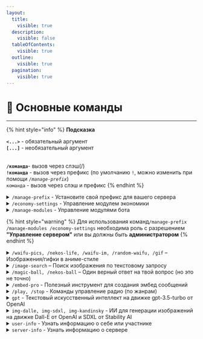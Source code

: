 ```yaml
---
layout:
  title:
    visible: true
  description:
    visible: false
  tableOfContents:
    visible: true
  outline:
    visible: true
  pagination:
    visible: true
---
```


# 🌟 Основные команды

***

{% hint style="info" %}
**Подсказка**

**`<...>`** - обязательный аргумент\
**`[...]`** - необязательный аргумент

\
**`/команда`**- вызов через слэш(/)\
**`!команда`** - вызов через префикс (по умолчанию `!`, можно изменить при помощи _`/manage-prefix`_)\
`команда` - вызов через слэш и префикс
{% endhint %}

<details>

<summary><code>/manage-prefix</code> - Установите свой префикс для вашего сервера</summary>

**Пример:**

`/manage-prefix prefix: ?`

</details>

<details>

<summary><code>/economy-settings</code> - Управление модулем экономики</summary>

**Пример:**

`/economy-settings settings: перевод и принятие средств с других серверов action: разрешить`

</details>

<details>

<summary><code>/manage-modules</code> - Управление модулями бота</summary>

**Пример:**

`/manage-modules module: economy action: отключить`

</details>

{% hint style="warning" %}
Для использования команд`/manage-prefix /manage-modules /economy-settings` необходима роль с разрешением **"Управление сервером"** или вы должны быть **администратором**
{% endhint %}

<details>

<summary><code>/waifu-pics, /nekos-life, /waifu-im, /random-waifu, /gif</code> – Изображения/гифки в аниме-стиле</summary>

**Примеры:**

`/waifu-im tag: waifu tag2: uniform`

`/nekos-life tag: neko`

</details>

<details>

<summary><code>/image-search</code> – Поиск изображения по текстовому запросу</summary>

**Пример:**

`/image-search query: apple`

</details>

<details>

<summary><code>/magic-ball, /nekos-ball</code> – Один верный ответ на твой вопрос (но это не точно)</summary>

**Пример:**

`/magic-ball question: Это вопрос?`

</details>

<details>

<summary><code>/embed-pro</code> - Полезный инструмент для создания эмбед сообщений</summary>

**Пример:**

`/embed-pro title: Это эмбед description: Да, это так color: purple text: @Emika#2626`

</details>

<details>

<summary><code>/play, /stop</code> - Команды управление радио (по жанрам)</summary>

**Пример:**

`/play genre: lo-fi`

</details>

<details>

<summary><code>gpt</code> - Текстовый искусственный интеллект на движке gpt-3.5-turbo от OpenAI</summary>

**Использование:**

`gpt <промпт>`

**Примеры:**

`!gpt Привет кто ты?`

`/gpt prompt: Привет кто ты?`

</details>

<details>

<summary><code>img-dalle, img-sdxl, img-kandinsky</code> - ИИ для генерации изображений на движке Dall-E от OpenAI и SDXL от Stability AI</summary>

**Использование:**

`img-dalle <промпт>` | `img-sdxl <промпт>` | `img-kandinsky <промпт>`

**Примеры:**

`!img-sdxl breathtaking night street of Tokyo, cars, neon lights. award-winning, professional, highly detailed`

<img src="../.gitbook/assets/sdxl_ex (2).png" alt="SDXL_Output" data-size="original">

`/img-kandinsky prompt: A highly photorealistic image of a off road race track, complete with precise replicas of the world’s most iconic heavy noun, captured at the moment of a sharp turn, with smoke and sparks flying from under the wheels and the noun drifting around the bend. The image captures the excitement of the moment, with happy and noisy fans cheering and waving in the background. (The image is depicted at dusk, with the headlights)`

<img src="../.gitbook/assets/kandinsky_ex (1).png" alt="Kandinsky_Output" data-size="original">

</details>

<details>

<summary><code>user-info</code> - Узнать информацию о себе или участнике</summary>

**Использование:**

`user-info [упоминание участника]`

**Пример:**

`!user-info @Retrilzzy`

</details>

<details>

<summary><code>server-info</code> - Узнать информацию о сервере</summary>

**Пример:**\
`!server-info`

</details>
